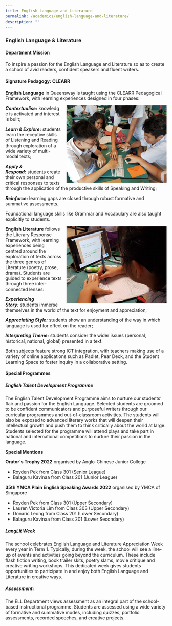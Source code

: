 ```yaml
---
title: English Language and Literature
permalink: /academics/english-language-and-literature/
description: ""
---
```

### English Language & Literature

#### Department Mission

To inspire a passion for the English Language and Literature so as to create a school of avid readers, confident speakers and fluent writers.

  

#### Signature Pedagogy: CLEARR

**English Language** in Queensway is taught using the CLEARR Pedagogical Framework, with learning experiences designed in four phases:
 
 <img src="/images/el1.png" style="width:313px;height:240px;margin-left:15px;" align = "right"> **_Contextualise:_** knowledge is activated and interest is built;

  

_**Learn & Explore:**_ students learn the receptive skills of Listening and Reading through exploration of a wide variety of multi-modal texts;

  
**_Apply & Respond:_** students create their own personal and critical responses to texts through the application of the productive skills of Speaking and Writing;

**_Reinforce:_** learning gaps are closed through robust formative and summative assessments. 

Foundational language skills like Grammar and Vocabulary are also taught explicitly to students.

<img src="/images/el2.png" style="width:313px;height:240px;margin-left:15px;" align = "right"> **English Literature** follows the Literary Response Framework, with learning experiences being centred around the exploration of texts across the three genres of Literature (poetry, prose, drama). Students are guided to experience texts through three inter-connected lenses:

  

**_Experiencing Story:_** students immerse themselves in the world of the text for enjoyment and appreciation;

  

_**Appreciating Style:**_ students show an understanding of the way in which language is used for effect on the reader;

  

**_Interpreting Theme:_** students consider the wider issues (personal, historical, national, global) presented in a text.

  

Both subjects feature strong ICT integration, with teachers making use of a variety of online applications such as Padlet, Pear Deck, and the Student Learning Space to foster inquiry in a collaborative setting.

#### Special Programmes  

##### English Talent Development Programme
The English Talent Development Programme aims to nurture our students’ flair and passion for the English Language. Selected students are groomed to be confident communicators and purposeful writers through our curricular programmes and out-of-classroom activities. The students will also be exposed to advanced literary works that will deepen their intellectual growth and push them to think critically about the world at large. Students selected for the programme will attend plays and take part in national and international competitions to nurture their passion in the language. 

**Special Mentions**

**Orator's Trophy 2022** organised by Anglo-Chinese Junior College 
* Royden Pek from Class 301 (Senior League) 
* Balaguru Kavinaa from Class 201 (Junior League) 

**35th YMCA Plain English Speaking Awards 2022** organised by YMCA of Singapore
* Royden Pek from Class 301 (Upper Secondary)
* Lauren Victoria Lim from Class 303 (Upper Secondary) 
* Donaric Leong from Class 201 (Lower Secondary)
* Balaguru Kavinaa from Class 201 (Lower Secondary)


##### LangLit Week

The school celebrates English Language and Literature Appreciation Week every year in Term 1. Typically, during the week, the school will see a line-up of events and activities going beyond the curriculum. These include flash fiction writing, book trailer skits, poetry slams, movie critique and creative writing workshops. This dedicated week gives students opportunities to participate in and enjoy both English Language and Literature in creative ways.

##### Assessment:  

The ELL Department views assessment as an integral part of the school-based instructional programme. Students are assessed using a wide variety of formative and summative modes, including quizzes, portfolio assessments, recorded speeches, and creative projects.
